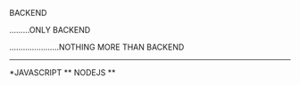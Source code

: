 BACKEND

.........ONLY BACKEND

......................NOTHING MORE THAN BACKEND

----------------------------------------------------------------------------------------------------------------------------


*JAVASCRIPT ** NODEJS ** 


